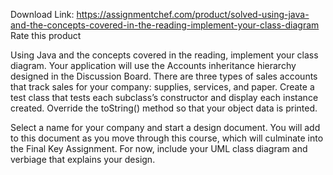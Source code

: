 Download Link: https://assignmentchef.com/product/solved-using-java-and-the-concepts-covered-in-the-reading-implement-your-class-diagram
<br>
<span class="kksr-muted">Rate this product</span>

Using Java and the concepts covered in the reading, implement your class diagram. Your application will use the Accounts inheritance hierarchy designed in the Discussion Board. There are three types of sales accounts that track sales for your company: supplies, services, and paper. Create a test class that tests each subclass’s constructor and display each instance created. Override the toString() method so that your object data is printed.

Select a name for your company and start a design document. You will add to this document as you move through this course, which will culminate into the Final Key Assignment. For now, include your UML class diagram and verbiage that explains your design.